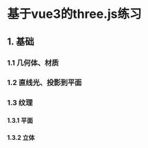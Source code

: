# 基于vue3的three.js练习

## 1. 基础
### 1.1 几何体、材质
### 1.2 直线光、投影到平面
### 1.3 纹理
#### 1.3.1 平面
#### 1.3.2 立体
